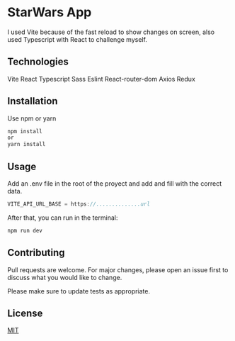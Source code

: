 # StarWars App

I used Vite because of the fast reload to show changes on screen, also used Typescript with React to challenge myself.

## Technologies
Vite
React
Typescript
Sass
Eslint
React-router-dom
Axios
Redux

## Installation

Use npm or yarn
```bash
npm install
or
yarn install
```

## Usage

Add an .env file in the root of the proyect and add and fill with the correct data.

```javascript
VITE_API_URL_BASE = https://..............url

```
After that, you can run in the terminal:

```javascript
npm run dev
```

## Contributing
Pull requests are welcome. For major changes, please open an issue first to discuss what you would like to change.

Please make sure to update tests as appropriate.

## License
[MIT](https://choosealicense.com/licenses/mit/)
